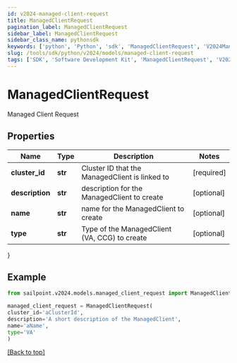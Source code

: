 ```yaml
---
id: v2024-managed-client-request
title: ManagedClientRequest
pagination_label: ManagedClientRequest
sidebar_label: ManagedClientRequest
sidebar_class_name: pythonsdk
keywords: ['python', 'Python', 'sdk', 'ManagedClientRequest', 'V2024ManagedClientRequest'] 
slug: /tools/sdk/python/v2024/models/managed-client-request
tags: ['SDK', 'Software Development Kit', 'ManagedClientRequest', 'V2024ManagedClientRequest']
---
```


# ManagedClientRequest

Managed Client Request

## Properties

Name | Type | Description | Notes
------------ | ------------- | ------------- | -------------
**cluster_id** | **str** | Cluster ID that the ManagedClient is linked to | [required]
**description** | **str** | description for the ManagedClient to create | [optional] 
**name** | **str** | name for the ManagedClient to create | [optional] 
**type** | **str** | Type of the ManagedClient (VA, CCG) to create | [optional] 
}

## Example

```python
from sailpoint.v2024.models.managed_client_request import ManagedClientRequest

managed_client_request = ManagedClientRequest(
cluster_id='aClusterId',
description='A short description of the ManagedClient',
name='aName',
type='VA'
)

```
[[Back to top]](#) 

